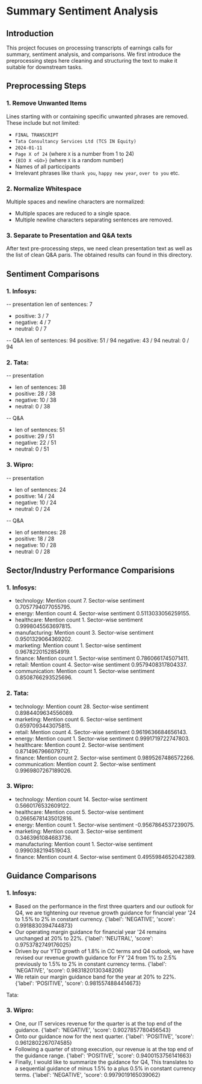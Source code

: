 # Summary Sentiment Analysis

## Introduction

This project focuses on processing transcripts of earnings calls for summary, sentiment analysis, and comparisons. We first introduce the preprocessing steps here cleaning and structuring the text to make it suitable for downstream tasks.

## Preprocessing Steps

### 1. Remove Unwanted Items

Lines starting with or containing specific unwanted phrases are removed. These include but not limited:
- `FINAL TRANSCRIPT`
- `Tata Consultancy Services Ltd (TCS IN Equity)`
- `2024-01-11`
- `Page X of 24` (where `X` is a number from 1 to 24)
- `{BIO X <GO>}` (where `X` is a random number)
- Names of all particcipants
- Irrelevant phrases like `thank you`, `happy new year`, `over to you` etc. 

### 2. Normalize Whitespace

Multiple spaces and newline characters are normalized:
- Multiple spaces are reduced to a single space.
- Multiple newline characters separating sentences are removed.

### 3. Separate to Presentation and Q&A texts

After text pre-processing steps, we need clean presentation text as well as the list of clean Q&A paris. The obtained results can found in this directory.

## Sentiment Comparisons

### 1. Infosys:
  
-- presentation 
len of sentences:  7
- positive: 3 / 7
- negative: 4 / 7
- neutral: 0 / 7

-- Q&A 
len of sentences:  94
positive: 51 / 94
negative: 43 / 94
neutral: 0 / 94


### 2. Tata: 

-- presentation 
- len of sentences:  38
- positive: 28 / 38
- negative: 10 / 38
- neutral: 0 / 38

-- Q&A 
- len of sentences:  51
- positive: 29 / 51
- negative: 22 / 51
- neutral: 0 / 51


### 3. Wipro: 

-- presentation 
- len of sentences:  24
- positive: 14 / 24
- negative: 10 / 24
- neutral: 0 / 24

-- Q&A 
- len of sentences:  28
- positive: 18 / 28
- negative: 10 / 28
- neutral: 0 / 28

## Sector/Industry Performance Comparisions

### 1. Infosys: 
- technology: Mention count 7. Sector-wise sentiment 0.7057794077055795.
- energy: Mention count 4. Sector-wise sentiment 0.5113033056259155.
- healthcare: Mention count 1. Sector-wise sentiment 0.9998045563697815.
- manufacturing: Mention count 3. Sector-wise sentiment 0.9501329064369202.
- marketing: Mention count 1. Sector-wise sentiment 0.9678220152854919.
- finance: Mention count 1. Sector-wise sentiment 0.7860661745071411.
- retail: Mention count 4. Sector-wise sentiment 0.9579408317804337.
- communication: Mention count 1. Sector-wise sentiment 0.8508766293525696.

### 2. Tata: 
- technology: Mention count 28. Sector-wise sentiment 0.8984409634556089.
- marketing: Mention count 6. Sector-wise sentiment 0.6597093443075815.
- retail: Mention count 4. Sector-wise sentiment 0.9619636684656143.
- energy: Mention count 1. Sector-wise sentiment 0.9991719722747803.
- healthcare: Mention count 2. Sector-wise sentiment 0.8714967966079712.
- finance: Mention count 2. Sector-wise sentiment 0.9895267486572266.
- communication: Mention count 2. Sector-wise sentiment 0.9969807267189026.

### 3. Wipro: 
- technology: Mention count 14. Sector-wise sentiment 0.5660176532609122.
- healthcare: Mention count 5. Sector-wise sentiment 0.26656781435012816.
- energy: Mention count 1. Sector-wise sentiment -0.9567864537239075.
- marketing: Mention count 3. Sector-wise sentiment 0.3463961084683736.
- manufacturing: Mention count 1. Sector-wise sentiment 0.9990382194519043.
- finance: Mention count 4. Sector-wise sentiment 0.4955984652042389.



## Guidance Comparisons

### 1. Infosys: 
- Based on the performance in the first three quarters and our outlook for Q4, we are tightening our revenue growth guidance for financial year '24 to 1.5% to 2% in constant currency. {'label': 'NEGATIVE', 'score': 0.9918830394744873}
- Our operating margin guidance for financial year '24 remains unchanged at 20% to 22%. {'label': 'NEUTRAL', 'score': 0.9753782749176025}
- Driven by our YTD growth of 1.8% in CC terms and Q4 outlook, we have revised our revenue growth guidance for FY '24 from 1% to 2.5% previously to 1.5% to 2% in constant currency terms. {'label': 'NEGATIVE', 'score': 0.9831820130348206}
- We retain our margin guidance band for the year at 20% to 22%. {'label': 'POSITIVE', 'score': 0.9815574884414673}

Tata: 

### 3. Wipro: 
- One, our IT services revenue for the quarter is at the top end of the guidance. {'label': 'NEGATIVE', 'score': 0.9027857780456543}
- Onto our guidance now for the next quarter. {'label': 'POSITIVE', 'score': 0.9612802267074585}
- Following a quarter of strong execution, our revenue is at the top end of the guidance range. {'label': 'POSITIVE', 'score': 0.9400153756141663}
- Finally, I would like to summarize the guidance for Q4, This translates to a sequential guidance of minus 1.5% to a plus 0.5% in constant currency terms. {'label': 'NEGATIVE', 'score': 0.9979019165039062}
